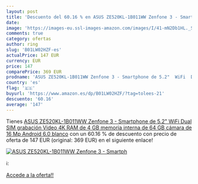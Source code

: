```yaml
---
layout: post
title: 'Descuento del 60.16 % en ASUS ZE520KL-1B011WW Zenfone 3 - Smartph'
date: 
image: 'https://images-eu.ssl-images-amazon.com/images/I/41-mN2Db1HL._SL200_.jpg'
comments: true
category: ofertas
author: ring
slug: 'B01LW02HZF-es'
actualPrice: 147 EUR
currency: EUR
price: 147
comparePrice: 369 EUR
prodname: 'ASUS ZE520KL-1B011WW Zenfone 3 - Smartphone de 5.2"  WiFi  Dual SIM  grabación Video 4K  RAM de 4 GB  memoria interna de 64 GB  cámara de 16 Mp  Android 6.0   blanco'
country: 'es'
flag: '🇪🇸'
buyurl: 'https://www.amazon.es/dp/B01LW02HZF/?tag=tolees-21'
descuento: '60.16'
average: '147'
---
```


Tienes [ASUS ZE520KL-1B011WW Zenfone 3 - Smartphone de 5.2"  WiFi  Dual SIM  grabación Video 4K  RAM de 4 GB  memoria interna de 64 GB  cámara de 16 Mp  Android 6.0   blanco](https://www.amazon.es/dp/B01LW02HZF/?tag=tolees-21) con un 60.16 % de descuento con precio de oferta de 147 EUR (original: 369 EUR) en el siguiente enlace!

[![ASUS ZE520KL-1B011WW Zenfone 3 - Smartph](https://images-eu.ssl-images-amazon.com/images/I/41-mN2Db1HL._SL200_.jpg)](https://www.amazon.es/dp/B01LW02HZF/?tag=tolees-21)

ℹ️:


[Accede a la oferta!!](https://www.amazon.es/dp/B01LW02HZF/?tag=tolees-21)
